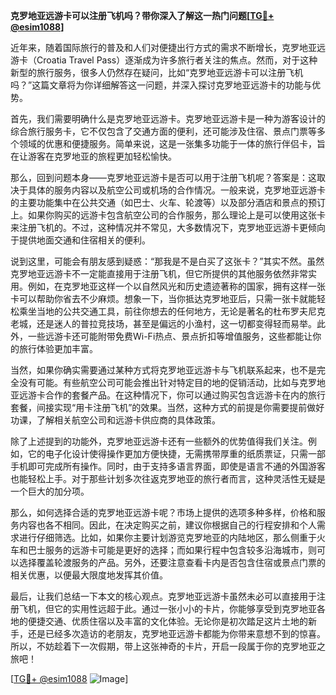 **克罗地亚远游卡可以注册飞机吗？带你深入了解这一热门问题[[TG💪+ @esim1088](https://t.me/s/esim1088)]**

近年来，随着国际旅行的普及和人们对便捷出行方式的需求不断增长，克罗地亚远游卡（Croatia Travel Pass）逐渐成为许多旅行者关注的焦点。然而，对于这种新型的旅行服务，很多人仍然存在疑问，比如“克罗地亚远游卡可以注册飞机吗？”这篇文章将为你详细解答这一问题，并深入探讨克罗地亚远游卡的功能与优势。

首先，我们需要明确什么是克罗地亚远游卡。克罗地亚远游卡是一种为游客设计的综合旅行服务卡，它不仅包含了交通方面的便利，还可能涉及住宿、景点门票等多个领域的优惠和便捷服务。简单来说，这是一张集多功能于一体的旅行伴侣卡，旨在让游客在克罗地亚的旅程更加轻松愉快。

那么，回到问题本身——克罗地亚远游卡是否可以用于注册飞机呢？答案是：这取决于具体的服务内容以及航空公司或机场的合作情况。一般来说，克罗地亚远游卡的主要功能集中在公共交通（如巴士、火车、轮渡等）以及部分酒店和景点的预订上。如果你购买的远游卡包含航空公司的合作服务，那么理论上是可以使用这张卡来注册飞机的。不过，这种情况并不常见，大多数情况下，克罗地亚远游卡更倾向于提供地面交通和住宿相关的便利。

说到这里，可能会有朋友感到疑惑：“那我是不是白买了这张卡？”其实不然。虽然克罗地亚远游卡不一定能直接用于注册飞机，但它所提供的其他服务依然非常实用。例如，在克罗地亚这样一个以自然风光和历史遗迹著称的国家，拥有这样一张卡可以帮助你省去不少麻烦。想象一下，当你抵达克罗地亚后，只需一张卡就能轻松乘坐当地的公共交通工具，前往你想去的任何地方，无论是著名的杜布罗夫尼克老城，还是迷人的普拉竞技场，甚至是偏远的小渔村，这一切都变得轻而易举。此外，一些远游卡还可能附带免费Wi-Fi热点、景点折扣等增值服务，这些都能让你的旅行体验更加丰富。

当然，如果你确实需要通过某种方式将克罗地亚远游卡与飞机联系起来，也不是完全没有可能。有些航空公司可能会推出针对特定目的地的促销活动，比如与克罗地亚远游卡合作的套餐产品。在这种情况下，你可以通过购买包含远游卡在内的旅行套餐，间接实现“用卡注册飞机”的效果。当然，这种方式的前提是你需要提前做好功课，了解相关航空公司和远游卡供应商的具体政策。

除了上述提到的功能外，克罗地亚远游卡还有一些额外的优势值得我们关注。例如，它的电子化设计使得操作更加方便快捷，无需携带厚重的纸质票证，只需一部手机即可完成所有操作。同时，由于支持多语言界面，即使是语言不通的外国游客也能轻松上手。对于那些计划多次往返克罗地亚的旅行者而言，这种灵活性无疑是一个巨大的加分项。

那么，如何选择合适的克罗地亚远游卡呢？市场上提供的选项多种多样，价格和服务内容也各不相同。因此，在决定购买之前，建议你根据自己的行程安排和个人需求进行仔细筛选。比如，如果你主要计划游览克罗地亚的内陆地区，那么侧重于火车和巴士服务的远游卡可能是更好的选择；而如果行程中包含较多沿海城市，则可以选择覆盖轮渡服务的产品。另外，还要注意查看卡内是否包含住宿或景点门票的相关优惠，以便最大限度地发挥其价值。

最后，让我们总结一下本文的核心观点。克罗地亚远游卡虽然未必可以直接用于注册飞机，但它的实用性远超于此。通过一张小小的卡片，你能够享受到克罗地亚各地的便捷交通、优质住宿以及丰富的文化体验。无论你是初次踏足这片土地的新手，还是已经多次造访的老朋友，克罗地亚远游卡都能为你带来意想不到的惊喜。所以，不妨趁着下一次假期，带上这张神奇的卡片，开启一段属于你的克罗地亚之旅吧！

[[TG💪+ @esim1088](https://t.me/s/esim1088) ![Image](https://i.postimg.cc/4NQfJmqS/Snipaste-2025-05-13-00-14-12.png)]